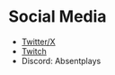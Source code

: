 # Social Media
* [Twitter/X](https://x.com/absentplays)
* [Twitch](https://www.twitch.tv/absentplays)
* Discord: Absentplays

